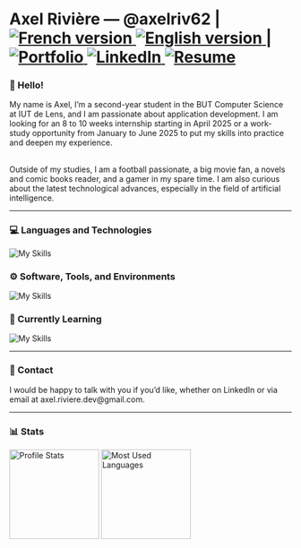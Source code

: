 <h1>
    Axel Rivière — @axelriv62 |
    <a href="https://github.com/axelriv62/axelriv62/blob/main/README.md">
        <img src="https://img.shields.io/badge/README-FR-blue" alt="French version">
    </a>
    <a href="https://github.com/axelriv62/axelriv62/blob/main/README-EN.md">
        <img src="https://img.shields.io/badge/README-EN-blue" alt="English version">
    </a>
    |
    <a href="https://axelriv62.github.io/portfolio/english/index.html">
        <img src="https://img.shields.io/badge/Portfolio-1E2958?style=flat&logoColor=white" alt="Portfolio">
    </a>
    <a href="https://www.linkedin.com/in/axel-riviere-dev">
        <img src="https://img.shields.io/badge/LinkedIn-0077B5?style=flat&logo=linkedin&logoColor=white" alt="LinkedIn">
    </a>
    <a href="https://axelriv62.github.io/portfolio/media/cv_axel_riviere_en.pdf">
        <img src="https://img.shields.io/badge/Resume-4A3D75?style=flat&logoColor=white" alt="Resume">
    </a>
</h1>

<h3> 👋 Hello! </h3>
My name is Axel, I’m a second-year student in the BUT Computer Science at IUT de Lens, and I am passionate about application development. I am looking for an 8 to 10 weeks internship starting in April 2025 or a work-study opportunity from January to June 2025 to put my skills into practice and deepen my experience.

<br>Outside of my studies, I am a football passionate, a big movie fan, a novels and comic books reader, and a gamer in my spare time. I am also curious about the latest technological advances, especially in the field of artificial intelligence.

<hr>

<h3> 💻 Languages and Technologies</h3>

![My Skills](https://go-skill-icons.vercel.app/api/icons?i=java,py,html,css,js,flask,postgresql,mysql,sqlite,plsql,bash,docker&theme=dark)

<h3>⚙️ Software, Tools, and Environments</h3>

![My Skills](https://go-skill-icons.vercel.app/api/icons?i=idea,pycharm,phpstorm,datagrip,webstorm,eclipse,vscode,linux,git,gitlab,github,figma,ps,xd&theme=dark)

<h3> 🚀 Currently Learning</h3>

![My Skills](https://go-skill-icons.vercel.app/api/icons?i=php,laravel&theme=dark)

<hr>

<h3> 🤝 Contact </h3>
I would be happy to talk with you if you’d like, whether on LinkedIn or via email at axel.riviere.dev@gmail.com.

<hr>

<h3>📊 Stats</h3>

<img height="160px" src="https://github-readme-stats.vercel.app/api?username=axelriv62&theme=tokyonight&hide_border=true&show_icons=true&count_private=true&line_height=24" alt="Profile Stats"/> <img height="160px" src="https://github-readme-stats.vercel.app/api/top-langs/?username=axelriv62&theme=tokyonight&hide_border=true&card_width=380&layout=compact" alt="Most Used Languages"/>
